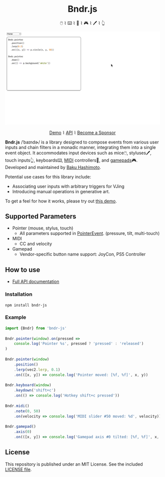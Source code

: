 <div align="center">
	<h1>Bndr.js</h1>
	<p>🖱️ ⌇ ⌨️ ⌇ 🎹 ⌇ 🎮 ⌇ 🖊️ ⌇ 👆</p>

  <img src="./screenshot.gif" />

<a href="https://baku89.github.io/bndr-js/">Demo</a> ⌇ <a href="https://baku89.github.io/bndr-js/docs/">API</a> ⌇ <a href="https://github.com/sponsors/baku89">Become a Sponsor</a>

</div>

**Bndr.js** /ˈbaɪndɚ/ is a library designed to compose events from various user inputs and chain filters in a monadic manner, integrating them into a single event object. It accommodates input devices such as mice🖱️, styluses🖊️, touch inputs👆, keyboards⌨️, [MIDI](https://developer.mozilla.org/en-US/docs/Web/API/Web_MIDI_API) controllers🎹, and [gamepads](https://developer.mozilla.org/en-US/docs/Web/API/Gamepad_API)🎮. Developed and maintained by [Baku Hashimoto](https://baku89.com).

Potential use cases for this library include:

- Associating user inputs with arbitrary triggers for VJing
- Introducing manual operations in generative art.

To get a feel for how it works, please try out [this demo](https://baku89.github.io/bndr-js/).

## Supported Parameters

- Pointer (mouse, stylus, touch)
  - All parameters supported in [PointerEvent](https://developer.mozilla.org/en-US/docs/Web/API/Pointer_events). (pressure, tilt, multi-touch)
- MIDI
  - CC and velocity
- Gamepad
  - Vendor-specific button name support: JoyCon, PS5 Controller

## How to use

- [Full API documentation](https://baku89.github.io/bndr-js/docs/)

### Installation

```
npm install bndr-js
```

### Example

```js
import {Bndr} from 'bndr-js'

Bndr.pointer(window).on(pressed =>
	console.log('Pointer %s', pressed ? 'pressed' : 'released')
)

Bndr.pointer(window)
	.position()
	.lerp(vec2.lerp, 0.1)
	.on(([x, y]) => console.log('Pointer moved: [%f, %f]', x, y))

Bndr.keyboard(window)
	.keydown('shift+c')
	.on(() => console.log('Hotkey shift+c pressed'))

Bndr.midi()
	.note(0, 50)
	.on(velocity => console.log('MIDI slider #50 moved: %d', velocity))

Bndr.gamepad()
	.axis(0)
	.on(([x, y]) => console.log('Gamepad axis #0 tilted: [%f, %f]', x, y))
```

## License

This repository is published under an MIT License. See the included [LICENSE file](./LICENSE).
